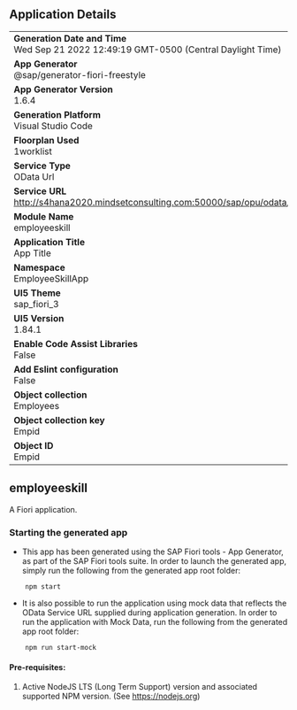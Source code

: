 ## Application Details
|               |
| ------------- |
|**Generation Date and Time**<br>Wed Sep 21 2022 12:49:19 GMT-0500 (Central Daylight Time)|
|**App Generator**<br>@sap/generator-fiori-freestyle|
|**App Generator Version**<br>1.6.4|
|**Generation Platform**<br>Visual Studio Code|
|**Floorplan Used**<br>1worklist|
|**Service Type**<br>OData Url|
|**Service URL**<br>http://s4hana2020.mindsetconsulting.com:50000/sap/opu/odata/sap/ZUI_EMP_RATING_V2_JI1016
|**Module Name**<br>employeeskill|
|**Application Title**<br>App Title|
|**Namespace**<br>EmployeeSkillApp|
|**UI5 Theme**<br>sap_fiori_3|
|**UI5 Version**<br>1.84.1|
|**Enable Code Assist Libraries**<br>False|
|**Add Eslint configuration**<br>False|
|**Object collection**<br>Employees|
|**Object collection key**<br>Empid|
|**Object ID**<br>Empid|

## employeeskill

A Fiori application.

### Starting the generated app

-   This app has been generated using the SAP Fiori tools - App Generator, as part of the SAP Fiori tools suite.  In order to launch the generated app, simply run the following from the generated app root folder:

```
    npm start
```

- It is also possible to run the application using mock data that reflects the OData Service URL supplied during application generation.  In order to run the application with Mock Data, run the following from the generated app root folder:

```
    npm run start-mock
```

#### Pre-requisites:

1. Active NodeJS LTS (Long Term Support) version and associated supported NPM version.  (See https://nodejs.org)


